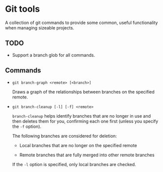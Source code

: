# Git tools

A collection of git commands to provide some common, useful functionality when managing sizeable projects.

## TODO

* Support a branch glob for all commands.

## Commands

* `git branch-graph <remote> [<branch>]`

    Draws a graph of the relationships between branches on the specified remote.

* `git branch-cleanup [-l] [-f] <remote>`

    `branch-cleanup` helps identify branches that are no longer in use and then deletes them for you, confirming each one first (unless you specify the `-f` option).

    The following branches are considered for deletion:

    * Local branches that are no longer on the specified remote

    * Remote branches that are fully merged into other remote branches

    If the `-l` option is specified, only local branches are checked.
